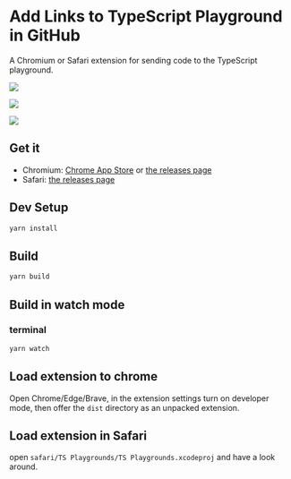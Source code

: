 # Add Links to TypeScript Playground in GitHub

A Chromium or Safari extension for sending code to the TypeScript playground.

![](screenshots/comments.png)

![](screenshots/safari.png)

![](screenshots/files.png)

## Get it

- Chromium: [Chrome App Store](https://chrome.google.com/webstore/detail/github-code-blocks-to-typ/ghfbedglkdlaefbpdammobffadckmjaa/related) or [the releases page](https://github.com/orta/ts-playgrounds-github/releases)
- Safari: [the releases page](https://github.com/orta/ts-playgrounds-github/releases)

## Dev Setup

```sh
yarn install
```

## Build

```sh
yarn build
```

## Build in watch mode

### terminal

```sh
yarn watch
```

## Load extension to chrome

Open Chrome/Edge/Brave, in the extension settings turn on developer mode, then offer the `dist` directory as an unpacked extension.

## Load extension in Safari

open `safari/TS Playgrounds/TS Playgrounds.xcodeproj` and have a look around.
